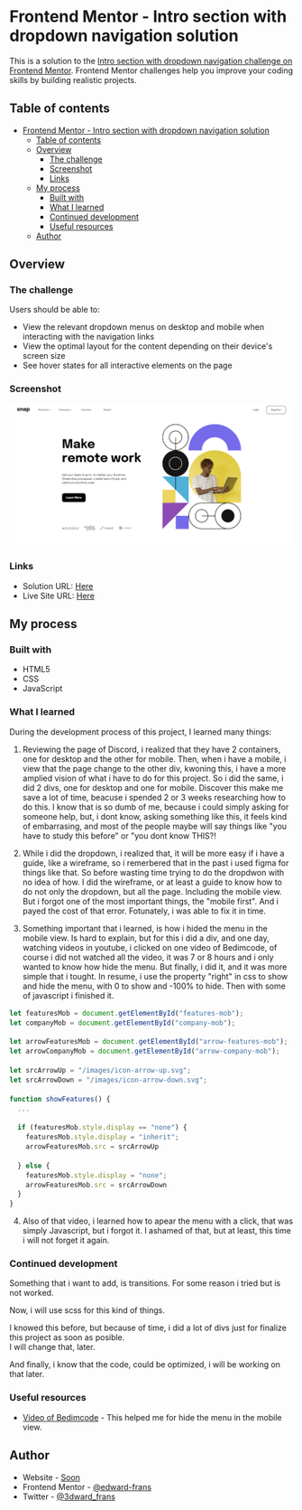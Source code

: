 # Frontend Mentor - Intro section with dropdown navigation solution

This is a solution to the [Intro section with dropdown navigation challenge on Frontend Mentor](https://www.frontendmentor.io/challenges/intro-section-with-dropdown-navigation-ryaPetHE5). Frontend Mentor challenges help you improve your coding skills by building realistic projects. 

## Table of contents

- [Frontend Mentor - Intro section with dropdown navigation solution](#frontend-mentor---intro-section-with-dropdown-navigation-solution)
  - [Table of contents](#table-of-contents)
  - [Overview](#overview)
    - [The challenge](#the-challenge)
    - [Screenshot](#screenshot)
    - [Links](#links)
  - [My process](#my-process)
    - [Built with](#built-with)
    - [What I learned](#what-i-learned)
    - [Continued development](#continued-development)
    - [Useful resources](#useful-resources)
  - [Author](#author)

## Overview

### The challenge

Users should be able to:

- View the relevant dropdown menus on desktop and mobile when interacting with the navigation links
- View the optimal layout for the content depending on their device's screen size
- See hover states for all interactive elements on the page

### Screenshot

![screenshot](./images/snap%20by%20edward%20-%20desktop.png)


### Links

- Solution URL: [Here](https://github.com/edward-frans/frontend-mentor-challenge-intro-section-dropdown) <!-- Github -->
- Live Site URL: [Here](https://edward-frans.github.io/frontend-mentor-challenge-intro-section-dropdown/) <!-- Github Pages -->
 
## My process

### Built with

- HTML5
- CSS
- JavaScript

### What I learned

During the development process of this project, I learned many things:

1. Reviewing the page of Discord, i realized that they have 2 containers, one for desktop and the other for mobile. Then, when i have a mobile, i view that the page change to the other div,  kwoning this, i have a more amplied vision of what i have to do for this project. So i did the same, i did 2 divs, one for desktop and one for mobile. 
Discover this make me save a lot of time, beacuse i spended 2 or 3 weeks researching how to do this. 
I know that is so dumb of me, because i could simply asking for someone help, but, i dont know, asking something like this, it feels kind of embarrasing, and most of the people maybe will say things like "you have to study this before" or "you dont know THIS?! 

1. While i did the dropdown, i realized that, it will be more easy if i have a guide, like a wireframe, so i remerbered that in the past i used figma for things like that.
So before wasting time trying to do the dropdwon with no idea of how. I did the wireframe, or at least a guide to know how to do not only the dropdown, but all the page. Including the mobile view. 
But i forgot one of the most important things, the "mobile first". And i payed the cost of that error.
Fotunately, i was able to fix it in time.

3. Something important that i learned, is how i hided the menu in the mobile view.
Is hard to explain, but for this i did a div, and one day, watching videos in youtube, i clicked on one video of Bedimcode, of course i did not watched all the video, it was 7 or 8 hours and i only wanted to know how hide the menu. But finally, i did it, and it was more simple that i tought. 
In resume, i use the property "right" in css to show and hide the menu, with 0 to show and -100% to hide.
Then with some of javascript i finished it.


```js
let featuresMob = document.getElementById("features-mob");
let companyMob = document.getElementById("company-mob");

let arrowFeaturesMob = document.getElementById("arrow-features-mob");
let arrowCompanyMob = document.getElementById("arrow-company-mob");

let srcArrowUp = "/images/icon-arrow-up.svg";
let srcArrowDown = "/images/icon-arrow-down.svg";

function showFeatures() {
  ...

  if (featuresMob.style.display == "none") {
    featuresMob.style.display = "inherit";
    arrowFeaturesMob.src = srcArrowUp

  } else {
    featuresMob.style.display = "none";
    arrowFeaturesMob.src = srcArrowDown
  }
}
```

4. Also of that video, i learned how to apear the menu with a click, that was simply Javascript, but i forgot it. I ashamed of that, but at least, this time i will not forget it again.

### Continued development

Something that i want to add, is transitions. For some reason i tried but is not worked.

Now, i will use scss for this kind of things.

I knowed this before, but because of time, i did a lot of divs just for finalize this project as soon as posible.  
I will change that, later.

And finally, i know that the code, could be optimized, i will be working on that later.

### Useful resources

- [Video of Bedimcode](https://youtu.be/YzRDHxbw1RU) - This helped me for hide the menu in the mobile view.

## Author

- Website - [Soon](https://www.your-site.com)
- Frontend Mentor - [@edward-frans](https://www.frontendmentor.io/profile/edward-frans)
- Twitter - [@3dward_frans](https://twitter.com/3dward_frans)
